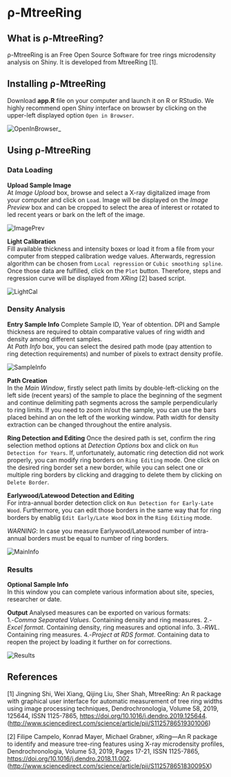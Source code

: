 # ρ-MtreeRing
## What is ρ-MtreeRing?
ρ-MtreeRing is an Free Open Source Software for tree rings microdensity analysis on Shiny. It is developed from MtreeRing [1].

## Installing ρ-MtreeRing
Download **app.R** file on your computer and launch it on R or RStudio. We highly recommend open Shiny interface on browser by clicking on the upper-left displayed option `Open in Browser`.


![OpenInBrowser_](https://user-images.githubusercontent.com/74645623/99637329-fa468380-2a44-11eb-8695-56193a9c3a90.png)


## Using ρ-MtreeRing

### Data Loading  

**Upload Sample Image**  
At *Image Upload* box, browse and select a X-ray digitalized image from your computer and click on `Load`. Image will be displayed on the *Image Preview* box and can be cropped to select the area of interest or rotated to led recent years or bark on the left of the image.

![ImagePrev](https://user-images.githubusercontent.com/74645623/99530335-75eef480-29a1-11eb-964d-cd6ebb58b9bb.png)


**Light Calibration**  
Fill available thickness and intensity boxes or load it from a file from your computer from stepped calibration wedge values. Afterwards, regression algorithm can be chosen from `Local regression` or `Cubic smoothing spline`. Once those data are fulfilled, click on the `Plot` button. Therefore, steps and regression curve will be displayed from *XRing* [2] based script.  

![LightCal](https://user-images.githubusercontent.com/74645623/99530486-a59dfc80-29a1-11eb-8be6-20ea8d29a8a6.png)


### Density Analysis

**Entry Sample Info**
Complete Sample ID, Year of obtention. DPI and Sample thickness are required to obtain comparative values of ring width and density among different samples.  
At *Path Info* box, you can select the desired path mode (pay attention to ring detection requirements) and number of pixels to extract density profile.

![SampleInfo](https://user-images.githubusercontent.com/74645623/99530605-d5e59b00-29a1-11eb-8b7f-19e7480c6438.png)


**Path Creation**  
In the *Main Window*, firstly select path limits by double-left-clicking on the left side (recent years) of the sample to place the beginning of the segment and continue delimiting path segments across the sample perpendicularly to ring limits. If you need to zoom in/out the sample, you can use the bars placed behind an on the left of the working window.
Path width for density extraction can be changed throughout the entire analysis. 

**Ring Detection and Editing** 
Once the desired path is set, confirm the ring selection method options at *Detection Options* box and click on `Run Detection for Years`.
If, unfortunately, automatic ring detection did not work properly, you can modify ring borders on `Ring Editing` mode. One click on the desired ring border set a new border, while you can select one or multiple ring borders by clicking and dragging to delete them by clicking on `Delete Border`.

**Earlywood/Latewood Detection and Editing**  
For intra-annual border detection click on `Run Detection for Early-Late Wood`. Furthermore, you can edit those borders in the same way that for ring borders by enablig `Edit Early/Late Wood` box in the `Ring Editing` mode.

*WARNING*: In case you measure Earlywood/Latewood number of intra-annual borders must be equal to number of ring borders.

![MainInfo](https://user-images.githubusercontent.com/74645623/99530533-b9e1f980-29a1-11eb-9864-9c6589f7956d.png)

### Results

**Optional Sample Info**  
In this window you can complete various information about site, species, researcher or date.

**Output**
Analysed measures can be exported on various formats:  
1.-*Comma Separated Values*. Containing density and ring measures.
2.-*Excel format*. Containing density, ring measures and optional info.
3.-*RWL*. Containing ring measures.
4.-*Project at RDS format*. Containing data to reopen the project by loading it further on for corrections. 

![Results](https://user-images.githubusercontent.com/74645623/99530723-f7df1d80-29a1-11eb-9e20-5035f0ad3c59.png)


## References

[1] Jingning Shi, Wei Xiang, Qijing Liu, Sher Shah,
MtreeRing: An R package with graphical user interface for automatic measurement of tree ring widths using image processing techniques,
Dendrochronologia,
Volume 58,
2019,
125644,
ISSN 1125-7865,
https://doi.org/10.1016/j.dendro.2019.125644.
(http://www.sciencedirect.com/science/article/pii/S1125786519301006)

[2] Filipe Campelo, Konrad Mayer, Michael Grabner,
xRing—An R package to identify and measure tree-ring features using X-ray microdensity profiles,
Dendrochronologia,
Volume 53,
2019,
Pages 17-21,
ISSN 1125-7865,
https://doi.org/10.1016/j.dendro.2018.11.002.
(http://www.sciencedirect.com/science/article/pii/S112578651830095X)

